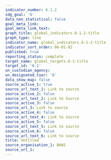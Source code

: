 ```yaml
---
indicator_number: 6.1.2
sdg_goal: '6'
data_non_statistical: false
goal_meta_link: 
goal_meta_link_text: 
graph_title: global_indicators.6-1-2-title
graph_type: line
indicator_name: global_indicators.6-1-2-title
indicator_sort_order: 06-01-02
published: true
reporting_status: complete
target_name: global_targets.6-1-title
target_id: '6.1'
un_custodian_agency: 
un_designated_tier: '6'
data_show_map: false
source_active_1: true
source_url_text_1: Link to source
source_active_2: false
source_url_text_2: Link to Source
source_active_3: false
source_url_3: Link to source
source_active_4: false
source_url_text_4: Link to source
source_active_5: false
source_url_text_5: Link to source
source_active_6: false
source_url_text_6: Link to source
title: Untitled
source_organisation_1: BHAS 
source_url_1: 
---
```

